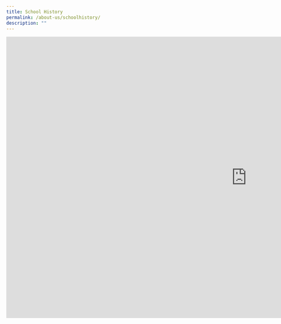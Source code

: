 ```yaml
---
title: School History
permalink: /about-us/schoolhistory/
description: ""
---
```

<iframe src="https://docs.google.com/presentation/d/e/2PACX-1vQbbbu3DfMuMfZVO6sUpSaflwwwpWEY35IS-O0a5Dwfki3l3Sah8na6EGuiGVCMyg/embed?start=true&amp;loop=true&amp;delayms=3000" frameborder="0" width="1280" height="749" allowfullscreen="true"></iframe>